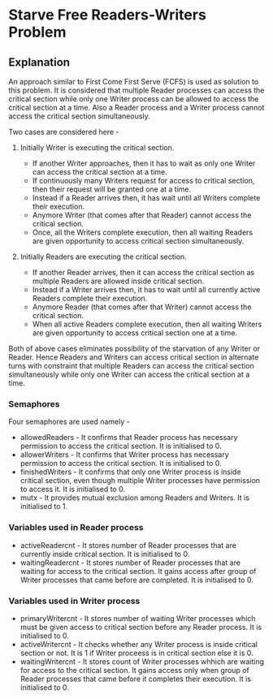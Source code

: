# Starve Free Readers-Writers Problem

## Explanation

An approach similar to First Come First Serve (FCFS) is used as solution to this problem.
It is considered that multiple Reader processes can access the critical section while only one Writer process can be allowed to access the critical section at a time.
Also a Reader process and a Writer process cannot access the critical section simultaneously.

Two cases are considered here - 

  1. Initially Writer is executing the critical section.
     - If another Writer approaches, then it has to wait as only one Writer can access the critical section at a time.
     - If continuously many Writers request for access to critical section, then their request will be granted one at a time.
     - Instead if a Reader arrives then, it has wait until all Writers complete their execution.
     - Anymore Writer (that comes after that Reader) cannot access the critical section.
     - Once, all the Writers complete execution, then all waiting Readers are given opportunity to access critical section simultaneously.
  
  2. Initially Readers are executing the critical section.
     - If another Reader arrives, then it can access the critical section as multiple Readers are allowed inside critical section. 
     - Instead if a Writer arrives then, it has to wait until all currently active Readers complete their execution.
     - Anymore Reader (that comes after that Writer) cannot access the critical section.
     - When all active Readers complete execution, then all waiting Writers are given opportunity to access critical section one at a time.
   
   Both of above cases eliminates possibility of the starvation of any Writer or Reader.
   Hence Readers and Writers can access critical section in alternate turns with constraint that multiple Readers can access the critical section simultaneously
   while only one Writer can access the critical section at a time.
   
### Semaphores

Four semaphores are used namely - 

  - allowedReaders -  It confirms that Reader process has necessary permission to access the critical section. It is initialised to 0.
  - allowerWriters - It confirms that Writer process has necessary permission to access the critical section. It is initialised to 0.
  - finishedWriters - It confirms that only one Writer process is inside critical section, even though multiple Writer processes have permission to access it. It is initialised to 0. 
  - mutx - It provides mutual exclusion among Readers and Writers. It is initialised to 1.  

### Variables used in Reader process

  - activeReadercnt - It stores number of Reader processes that are currently inside critical section. It is initialised to 0.
  - waitingReadercnt - It stores number of Reader processes that are waiting for access to the critical section. It gains access after group of Writer processes that came before are completed. It is initialised to 0.

### Variables used in Writer process

  - primaryWritercnt - It stores number of waiting Writer processes which must be given access to critical section before any Reader process. It is initialised to 0.
  - activeWritercnt - It checks whether any Writer process is inside critical section or not. It is 1 if Writer proceess is in critical section else it is 0.
  - waitingWritercnt - It stores count of Writer processes whhich are waiting for access to the critical section. It gains access only when group of Reader processes that came before it completes their execution. It is initialised to 0.

